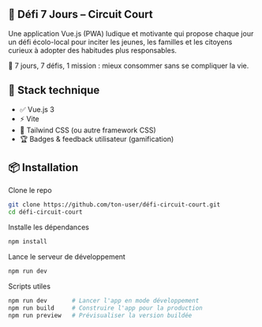 ## 🥕 Défi 7 Jours – Circuit Court
Une application Vue.js (PWA) ludique et motivante qui propose chaque jour un défi écolo-local pour inciter les jeunes, les familles et les citoyens curieux à adopter des habitudes plus responsables.

🎯 7 jours, 7 défis, 1 mission : mieux consommer sans se compliquer la vie.

## 🚀 Stack technique
- ✅ Vue.js 3
- ⚡️ Vite
- 🎨 Tailwind CSS (ou autre framework CSS)
- 🏆 Badges & feedback utilisateur (gamification)

## 📦 Installation
Clone le repo
```bash
git clone https://github.com/ton-user/défi-circuit-court.git
cd défi-circuit-court
```

Installe les dépendances
```bash
npm install
```

Lance le serveur de développement
```bash
npm run dev
```

Scripts utiles
```bash
npm run dev       # Lancer l'app en mode développement
npm run build     # Construire l'app pour la production
npm run preview   # Prévisualiser la version buildée
```
